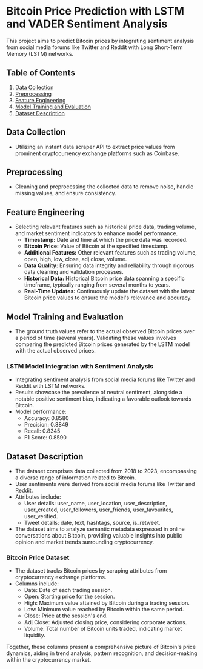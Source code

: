 # Bitcoin Price Prediction with LSTM and VADER Sentiment Analysis

This project aims to predict Bitcoin prices by integrating sentiment analysis from social media forums like Twitter and Reddit with Long Short-Term Memory (LSTM) networks.

## Table of Contents
1. [Data Collection](#data-collection)
2. [Preprocessing](#preprocessing)
3. [Feature Engineering](#feature-engineering)
4. [Model Training and Evaluation](#model-training-and-evaluation)
5. [Dataset Description](#dataset-description)

## Data Collection
- Utilizing an instant data scraper API to extract price values from prominent cryptocurrency exchange platforms such as Coinbase.

## Preprocessing
- Cleaning and preprocessing the collected data to remove noise, handle missing values, and ensure consistency.

## Feature Engineering
- Selecting relevant features such as historical price data, trading volume, and market sentiment indicators to enhance model performance.
  - **Timestamp:** Date and time at which the price data was recorded.
  - **Bitcoin Price:** Value of Bitcoin at the specified timestamp.
  - **Additional Features:** Other relevant features such as trading volume, open, high, low, close, adj close, volume.
  - **Data Quality:** Ensuring data integrity and reliability through rigorous data cleaning and validation processes.
  - **Historical Data:** Historical Bitcoin price data spanning a specific timeframe, typically ranging from several months to years.
  - **Real-Time Updates:** Continuously update the dataset with the latest Bitcoin price values to ensure the model's relevance and accuracy.

## Model Training and Evaluation
- The ground truth values refer to the actual observed Bitcoin prices over a period of time (several years). Validating these values involves comparing the predicted Bitcoin prices generated by the LSTM model with the actual observed prices.

### LSTM Model Integration with Sentiment Analysis
- Integrating sentiment analysis from social media forums like Twitter and Reddit with LSTM networks.
- Results showcase the prevalence of neutral sentiment, alongside a notable positive sentiment bias, indicating a favorable outlook towards Bitcoin.
- Model performance:
  - Accuracy: 0.8580
  - Precision: 0.8849
  - Recall: 0.8345
  - F1 Score: 0.8590

## Dataset Description
- The dataset comprises data collected from 2018 to 2023, encompassing a diverse range of information related to Bitcoin.
- User sentiments were derived from social media forums like Twitter and Reddit.
- Attributes include:
  - User details: user_name, user_location, user_description, user_created, user_followers, user_friends, user_favourites, user_verified.
  - Tweet details: date, text, hashtags, source, is_retweet.
- The dataset aims to analyze semantic metadata expressed in online conversations about Bitcoin, providing valuable insights into public opinion and market trends surrounding cryptocurrency.

### Bitcoin Price Dataset
- The dataset tracks Bitcoin prices by scraping attributes from cryptocurrency exchange platforms.
- Columns include:
  - Date: Date of each trading session.
  - Open: Starting price for the session.
  - High: Maximum value attained by Bitcoin during a trading session.
  - Low: Minimum value reached by Bitcoin within the same period.
  - Close: Price at the session's end.
  - Adj Close: Adjusted closing price, considering corporate actions.
  - Volume: Total number of Bitcoin units traded, indicating market liquidity.

Together, these columns present a comprehensive picture of Bitcoin's price dynamics, aiding in trend analysis, pattern recognition, and decision-making within the cryptocurrency market.
